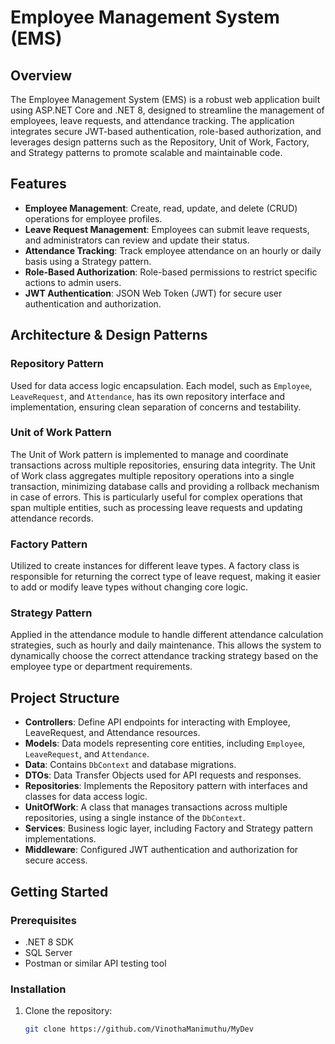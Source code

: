 # Employee Management System (EMS)

## Overview

The Employee Management System (EMS) is a robust web application built using ASP.NET Core and .NET 8, designed to streamline the management of employees, leave requests, and attendance tracking. The application integrates secure JWT-based authentication, role-based authorization, and leverages design patterns such as the Repository, Unit of Work, Factory, and Strategy patterns to promote scalable and maintainable code.

## Features

- **Employee Management**: Create, read, update, and delete (CRUD) operations for employee profiles.
- **Leave Request Management**: Employees can submit leave requests, and administrators can review and update their status.
- **Attendance Tracking**: Track employee attendance on an hourly or daily basis using a Strategy pattern.
- **Role-Based Authorization**: Role-based permissions to restrict specific actions to admin users.
- **JWT Authentication**: JSON Web Token (JWT) for secure user authentication and authorization.

## Architecture & Design Patterns

### Repository Pattern
Used for data access logic encapsulation. Each model, such as `Employee`, `LeaveRequest`, and `Attendance`, has its own repository interface and implementation, ensuring clean separation of concerns and testability.

### Unit of Work Pattern
The Unit of Work pattern is implemented to manage and coordinate transactions across multiple repositories, ensuring data integrity. The Unit of Work class aggregates multiple repository operations into a single transaction, minimizing database calls and providing a rollback mechanism in case of errors. This is particularly useful for complex operations that span multiple entities, such as processing leave requests and updating attendance records.

### Factory Pattern
Utilized to create instances for different leave types. A factory class is responsible for returning the correct type of leave request, making it easier to add or modify leave types without changing core logic.

### Strategy Pattern
Applied in the attendance module to handle different attendance calculation strategies, such as hourly and daily maintenance. This allows the system to dynamically choose the correct attendance tracking strategy based on the employee type or department requirements.

## Project Structure

- **Controllers**: Define API endpoints for interacting with Employee, LeaveRequest, and Attendance resources.
- **Models**: Data models representing core entities, including `Employee`, `LeaveRequest`, and `Attendance`.
- **Data**: Contains `DbContext` and database migrations.
- **DTOs**: Data Transfer Objects used for API requests and responses.
- **Repositories**: Implements the Repository pattern with interfaces and classes for data access logic.
- **UnitOfWork**: A class that manages transactions across multiple repositories, using a single instance of the `DbContext`.
- **Services**: Business logic layer, including Factory and Strategy pattern implementations.
- **Middleware**: Configured JWT authentication and authorization for secure access.

## Getting Started

### Prerequisites

- .NET 8 SDK
- SQL Server
- Postman or similar API testing tool

### Installation

1. Clone the repository:
   ```bash
   git clone https://github.com/VinothaManimuthu/MyDev
